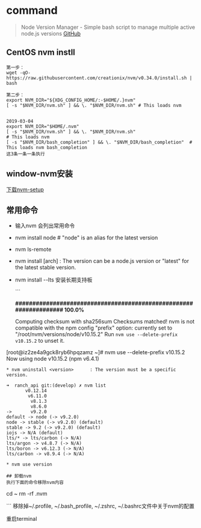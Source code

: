 # command

> Node Version Manager - Simple bash script to manage multiple active node.js versions [GitHub](https://github.com/creationix/nvm)

## CentOS nvm instll

```text
第一步：
wget -qO- https://raw.githubusercontent.com/creationix/nvm/v0.34.0/install.sh | bash

第二步：
export NVM_DIR="${XDG_CONFIG_HOME/:-$HOME/.}nvm"
[ -s "$NVM_DIR/nvm.sh" ] && \. "$NVM_DIR/nvm.sh" # This loads nvm


2019-03-04
export NVM_DIR="$HOME/.nvm"
[ -s "$NVM_DIR/nvm.sh" ] && \. "$NVM_DIR/nvm.sh"                      # This loads nvm
[ -s "$NVM_DIR/bash_completion" ] && \. "$NVM_DIR/bash_completion"  # This loads nvm bash_completion
这3条一条一条执行
```

## window-nvm安装

[下载nvm-setup](https://github.com/coreybutler/nvm-windows/releases)

## 常用命令

* 输入nvm 会列出常用命令
* nvm install node \# "node" is an alias for the latest version
* nvm ls-remote
* nvm install  \[arch\] : The version can be a node.js version or "latest" for the latest stable version.
* nvm install --lts 安装长期支持板

  \`\`\`

  **\#\#\#\#\#\#\#\#\#\#\#\#\#\#\#\#\#\#\#\#\#\#\#\#\#\#\#\#\#\#\#\#\#\#\#\#\#\#\#\#\#\#\#\#\#\#\#\#\#\#\#\#\#\#\#\#\#\#\#\#\#\#\#\#\#\# 100.0%**

  Computing checksum with sha256sum Checksums matched! nvm is not compatible with the npm config "prefix" option: currently set to "/root/nvm/versions/node/v10.15.2" Run `nvm use --delete-prefix v10.15.2` to unset it.

\[root@iz2ze4a9gck8ryb6hpqzamz ~\]\# nvm use --delete-prefix v10.15.2 Now using node v10.15.2 \(npm v6.4.1\)

```text
* nvm uninstall <version>      : The version must be a specific version.

➜  ranch_api git:(develop) ✗ nvm list
       v0.12.14
        v6.11.0
         v8.1.3
         v8.6.0
->       v9.2.0
default -> node (-> v9.2.0)
node -> stable (-> v9.2.0) (default)
stable -> 9.2 (-> v9.2.0) (default)
iojs -> N/A (default)
lts/* -> lts/carbon (-> N/A)
lts/argon -> v4.8.7 (-> N/A)
lts/boron -> v6.12.3 (-> N/A)
lts/carbon -> v8.9.4 (-> N/A)

* nvm use version

## 卸载nvm
执行下面的命令移除nvm内容
```

cd ~ rm -rf .nvm

\`\`\` 移除掉~/.profile, ~/.bash\_profile, ~/.zshrc, ~/.bashrc文件中关于nvm的配置

重启terminal


